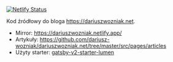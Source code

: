 [![Netlify Status](https://api.netlify.com/api/v1/badges/8c1ffaa9-2405-40ad-bc19-690c4478f90f/deploy-status)](https://app.netlify.com/sites/dariuszwozniak/deploys)

Kod źródłowy do bloga https://dariuszwozniak.net.

- Mirror: https://dariuszwozniak.netlify.app/
- Artykuły: https://github.com/dariusz-wozniak/dariuszwozniak.net/tree/master/src/pages/articles
- Użyty starter: [gatsby-v2-starter-lumen](https://github.com/GatsbyCentral/gatsby-v2-starter-lumen)
